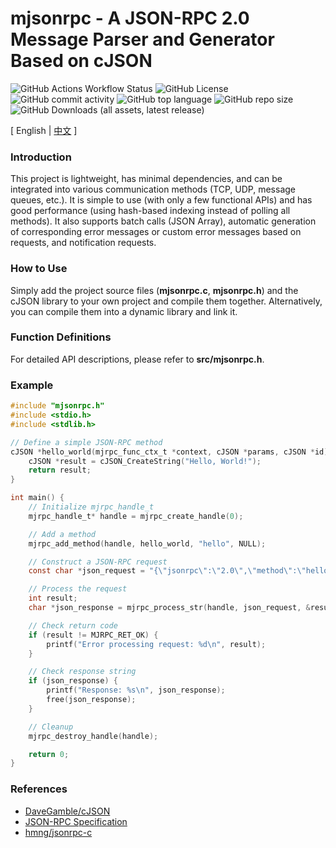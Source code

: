 # mjsonrpc - A JSON-RPC 2.0 Message Parser and Generator Based on cJSON

![GitHub Actions Workflow Status](https://img.shields.io/github/actions/workflow/status/sfxfs/mjsonrpc/memcheck.yml) ![GitHub License](https://img.shields.io/github/license/sfxfs/mjsonrpc) ![GitHub commit activity](https://img.shields.io/github/commit-activity/t/sfxfs/mjsonrpc) ![GitHub top language](https://img.shields.io/github/languages/top/sfxfs/mjsonrpc) ![GitHub repo size](https://img.shields.io/github/repo-size/sfxfs/mjsonrpc) ![GitHub Downloads (all assets, latest release)](https://img.shields.io/github/downloads/sfxfs/mjsonrpc/latest/total)

[ English | [中文](README_CN.md) ]

### Introduction

This project is lightweight, has minimal dependencies, and can be integrated into various communication methods (TCP, UDP, message queues, etc.). It is simple to use (with only a few functional APIs) and has good performance (using hash-based indexing instead of polling all methods). It also supports batch calls (JSON Array), automatic generation of corresponding error messages or custom error messages based on requests, and notification requests.

### How to Use

Simply add the project source files (**mjsonrpc.c**, **mjsonrpc.h**) and the cJSON library to your own project and compile them together. Alternatively, you can compile them into a dynamic library and link it.

### Function Definitions

For detailed API descriptions, please refer to **src/mjsonrpc.h**.

### Example

```c
#include "mjsonrpc.h"
#include <stdio.h>
#include <stdlib.h>

// Define a simple JSON-RPC method
cJSON *hello_world(mjrpc_func_ctx_t *context, cJSON *params, cJSON *id) {
    cJSON *result = cJSON_CreateString("Hello, World!");
    return result;
}

int main() {
    // Initialize mjrpc_handle_t
    mjrpc_handle_t* handle = mjrpc_create_handle(0);

    // Add a method
    mjrpc_add_method(handle, hello_world, "hello", NULL);

    // Construct a JSON-RPC request
    const char *json_request = "{\"jsonrpc\":\"2.0\",\"method\":\"hello\",\"id\":1}";

    // Process the request
    int result;
    char *json_response = mjrpc_process_str(handle, json_request, &result);

    // Check return code
    if (result != MJRPC_RET_OK) {
        printf("Error processing request: %d\n", result);
    }

    // Check response string
    if (json_response) {
        printf("Response: %s\n", json_response);
        free(json_response);
    }

    // Cleanup
    mjrpc_destroy_handle(handle);

    return 0;
}
```

### References

- [DaveGamble/cJSON](https://github.com/DaveGamble/cJSON)
- [JSON-RPC Specification](https://www.jsonrpc.org/specification)
- [hmng/jsonrpc-c](https://github.com/hmng/jsonrpc-c)
